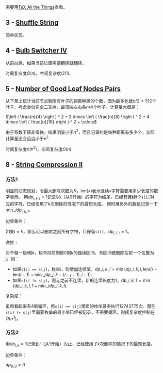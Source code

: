 需要用[TeX All the Things](https://chrome.google.com/webstore/detail/cbimabofgmfdkicghcadidpemeenbffn)查看。

## 3 - [Shuffle String](https://leetcode.com/contest/weekly-contest-199/problems/shuffle-string)

简单实现。

## 4 - [Bulb Switcher IV](https://leetcode.com/contest/weekly-contest-199/problems/bulb-switcher-iv)

从前向后，如果当前位置需要翻转就翻转。

时间复杂度$O(n)$，空间复杂度$O(1)$.

## 5 - [Number of Good Leaf Nodes Pairs](https://leetcode.com/contest/weekly-contest-199/problems/number-of-good-leaf-nodes-pairs)

从下至上统计当前节点到所有叶子的距离种类的个数，因为最多也就$n / 2 = 512$个叶子，考虑类似完全二叉树，最顶端左右各$n / 4$个叶子，计算量大概是：

$\left ( \frac{n}{4} \right ) ^ 2 + 2 \times \left ( \frac{n}{8} \right ) ^ 2 + 4 \times \left ( \frac{n}{16} \right ) ^ 2 + \cdots$

由于系数下降非常快，结果明显小于$n^2$，而且记录的是每种距离有多少个，实际计算量还会远远小于$n^2$.

时间复杂度$o(n^2)$，空间复杂度$O(n)$.

## 8 - [String Compression II](https://leetcode.com/contest/weekly-contest-199/problems/string-compression-ii)

### 方法1

明显的动态规划，令最大删除次数为$K$，$\text{len}(x)$表示连续$x$字符需要用多少长度的数字表示。
用$dp_{i, k, l} = 1$记录以$i$（从0开始）的字符为结尾，已经有连续$l$个`s[i]`对应的字符，已经使用了$k$次删除的情况下的最短长度。
同时用另外的数组记录一下$\min\_{l} dp_{i, k, l}$。

边界条件：

如果$i = k$，那么可以删除之前所有字符，只保留`s[i]`，$dp_{i, i, 1} = 1$。

递推：

对于每一组$i$和$k$，枚举向前删除$0$到$k$的连续区间，令区间被删除后前一个位置为$j$，则：

* 如果`s[i] == s[j]`，枚举$l$，则增加连续值，$dp\_{i, k, l} = \min (dp\_{i, k, l}, \text{len}(l) - \text{len}(l - 1) + \min\_j dp\_{j, k - (i - j - 1), l - 1})$.
* 如果`s[i] != s[j]`，则与之前不连续，新的连续长度为1，$dp\_{i, k, 1} = \min (dp\_{i, k, l}, 1 + \min\_{l} dp\_{i, k, l})$.

复杂度：

虽然看起来有4层循环，但`s[i] == s[j]`里面的枚举最多执行12743775次，而在`s[i] != s[j]`里需要枚举的最小值已经被记录，不需要循环，时间复杂度控制在$O(n^3)$。

### 方法2

用$dp_{i, k} = 1$记录到$i$（从1开始）为止，已经使用了$k$次删除的情况下的最短长度。

边界条件：

$dp_{0, 0} = 0$
